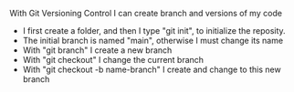 With Git Versioning Control I can create branch and versions of my code
- I first create a folder, and then I type "git init", to initialize the reposity.
- The initial branch is named "main", otherwise I must change its name
- With "git branch" I create a new branch
- With "git checkout" I change the current branch
- With "git checkout -b name-branch" I create and change to this new branch
